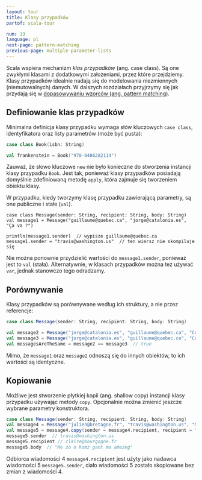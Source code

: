```yaml
---
layout: tour
title: Klasy przypadków
partof: scala-tour

num: 13
language: pl
next-page: pattern-matching
previous-page: multiple-parameter-lists
---
```


Scala wspiera mechanizm _klas przypadków_ (ang. case class).
Są one zwykłymi klasami z dodatkowymi założeniami, przez które przejdziemy.
Klasy przypadków idealnie nadają się do modelowania niezmiennych (niemutowalnych) danych.
W dalszych rozdziałach przyjrzymy się jak przydają się w [dopasowywaniu wzorców (ang. pattern matching)](pattern-matching.html).

## Definiowanie klas przypadków

Minimalna definicja klasy przypadku wymaga słów kluczowych `case class`, identyfikatora oraz listy parametrów (może być pusta):

```scala mdoc
case class Book(isbn: String)

val frankenstein = Book("978-0486282114")
```

Zauważ, że słowo kluczowe `new` nie było konieczne do stworzenia instancji klasy przypadku `Book`.
Jest tak, ponieważ klasy przypadków posiadają domyślnie zdefiniowaną metodę `apply`, która zajmuje się tworzeniem obiektu klasy.

W przypadku, kiedy tworzymy klasę przypadku zawierającą parametry, są one publiczne i stałe (`val`).

```
case class Message(sender: String, recipient: String, body: String)
val message1 = Message("guillaume@quebec.ca", "jorge@catalonia.es", "Ça va ?")

println(message1.sender)  // wypisze guillaume@quebec.ca
message1.sender = "travis@washington.us"  // ten wiersz nie skompiluje się
```

Nie można ponownie przydzielić wartości do `message1.sender`, ponieważ jest to `val` (stała).
Alternatywnie, w klasach przypadków można też używać `var`, jednak stanowczo tego odradzamy.

## Porównywanie

Klasy przypadków są porównywane według ich struktury, a nie przez referencje:

```scala mdoc
case class Message(sender: String, recipient: String, body: String)

val message2 = Message("jorge@catalonia.es", "guillaume@quebec.ca", "Com va?")
val message3 = Message("jorge@catalonia.es", "guillaume@quebec.ca", "Com va?")
val messagesAreTheSame = message2 == message3  // true
```

Mimo, że `message1` oraz `message2` odnoszą się do innych obiektów, to ich wartości są identyczne.

## Kopiowanie

Możliwe jest stworzenie płytkiej kopii (ang. shallow copy) instancji klasy przypadku używając metody `copy`.
Opcjonalnie można zmienić jeszcze wybrane parametry konstruktora.

```scala mdoc
case class Message(sender: String, recipient: String, body: String)
val message4 = Message("julien@bretagne.fr", "travis@washington.us", "Me zo o komz gant ma amezeg")
val message5 = message4.copy(sender = message4.recipient, recipient = "claire@bourgogne.fr")
message5.sender  // travis@washington.us
message5.recipient // claire@bourgogne.fr
message5.body  // "Me zo o komz gant ma amezeg"
```

Odbiorca wiadomości 4 `message4.recipient` jest użyty jako nadawca wiadomości 5 `message5.sender`, ciało wiadomości 5 zostało skopiowane bez zmian z wiadomości 4.

